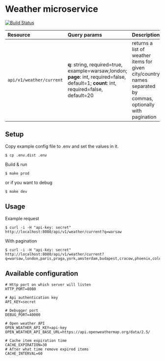 # Weather microservice
[![Build Status](https://travis-ci.com/agolebiowska/QWdhdGEgR29sZWJpb3dza2EgcmVjcnVpdG1lbnQgdGFzaw.svg?token=QSjVjvu4k42S8s1cw14C&branch=master)](https://travis-ci.com/agolebiowska/QWdhdGEgR29sZWJpb3dza2EgcmVjcnVpdG1lbnQgdGFzaw)

| Resource                 | Query params| Description|
|:-------------------------|:------------|:-----------|
| `api/v1/weather/current` | **q**: string, required=true, example=warsaw,london; **page**: int, required=false, default=1; **count**: int, required=false, default=20 |returns a list of weather items for given city/country names separated by commas, optionally with pagination|
                                                                                                                    
                                                                                                             

## Setup

Copy example config file to .env and set the values in it.

```shell
$ cp .env.dist .env
```

Build & run

```shell
$ make prod
```

or if you want to debug

```shell
$ make dev
```

## Usage
Example request
```shell
$ curl -i -H "api-key: secret" http://localhost:8080/api/v1/weather/current?q=warsaw
```
With pagination
```shell
$ curl -i -H "api-key: secret" http://localhost:8080/api/v1/weather/current?q=warsaw,london,paris,praga,york,amsterdam,budapest,cracow,phoenix,columbus&limit=5&page=2
```

## Available configuration
```.env
# Http port on which server will listen
HTTP_PORT=8080

# Api authentication key
API_KEY=secret

# Debugger port
DEBUG_PORT=40000

# Open weather API
OPEN_WEATHER_API_KEY=api-key
OPEN_WEATHER_API_BASE_URL=https://api.openweathermap.org/data/2.5/

# Cache item expiration time
CACHE_EXPIRATION=30
# After what time remove expired items
CACHE_INTERVAL=60
```
